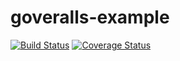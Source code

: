 # goveralls-example

[![Build Status](https://travis-ci.org/stoshiya/goveralls-example.svg?branch=master)](https://travis-ci.org/stoshiya/goveralls-example)
[![Coverage Status](https://coveralls.io/repos/stoshiya/goveralls-example/badge.svg?branch=master&service=github)](https://coveralls.io/github/stoshiya/goveralls-example?branch=master)
